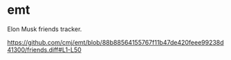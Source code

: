 # emt
Elon Musk friends tracker.

https://github.com/cmj/emt/blob/88b88564155767f11b47de420feee99238d41300/friends.diff#L1-L50

